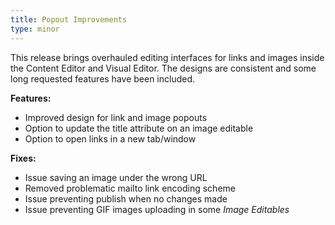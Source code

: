 ```yaml
---
title: Popout Improvements
type: minor
---
```


This release brings overhauled editing interfaces for links and images inside the Content Editor and Visual Editor. The designs are consistent and some long requested features have been included.

**Features:**

* Improved design for link and image popouts
* Option to update the title attribute on an image editable
* Option to open links in a new tab/window

**Fixes:**

* Issue saving an image under the wrong URL
* Removed problematic mailto link encoding scheme
* Issue preventing publish when no changes made
* Issue preventing GIF images uploading in some&nbsp;*Image Editables*